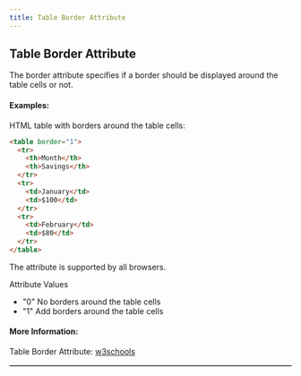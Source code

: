 ```yaml
---
title: Table Border Attribute
---
```

## Table Border Attribute

The border attribute specifies if a border should be displayed around the table cells or not.

#### Examples:

HTML table with borders around the table cells:

```html
<table border="1">
  <tr>
    <th>Month</th>
    <th>Savings</th>
  </tr>
  <tr>
    <td>January</td>
    <td>$100</td>
  </tr>
  <tr>
    <td>February</td>
    <td>$80</td>
  </tr>
</table>
```
The <table border> attribute is supported by all browsers.
  
  
  Attribute Values
  - "0"	No borders around the table cells
  - "1"	Add borders around the table cells
  

#### More Information:

Table Border Attribute: <a href="https://www.w3schools.com/tags/att_table_border.asp" target="_blank">w3schools</a>
